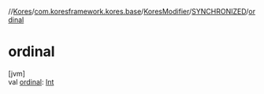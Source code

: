 //[Kores](../../../../index.md)/[com.koresframework.kores.base](../../index.md)/[KoresModifier](../index.md)/[SYNCHRONIZED](index.md)/[ordinal](ordinal.md)

# ordinal

[jvm]\
val [ordinal](ordinal.md): [Int](https://kotlinlang.org/api/latest/jvm/stdlib/kotlin/-int/index.html)
